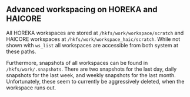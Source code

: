 ## Advanced workspacing on HOREKA and HAICORE

All HOREKA workspaces are stored at `/hkfs/work/workspace/scratch` and HAICORE workspaces at
`/hkfs/work/workspace_haic/scratch`.
While not shown with `ws_list` all workspaces are accessible from both system at these paths.

Furthermore, snapshots of all workspaces can be found in `/hkfs/work/.snapshots`.
There are two snapshots for the last day, daily snapshots for the last week, and weekly snapshots for the last month.
Unfortunately, these seem to currently be aggressively deleted, when the workspace runs out.
